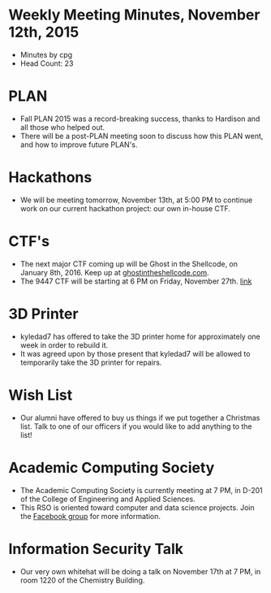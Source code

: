 # Weekly Meeting Minutes, November 12th, 2015

- Minutes by cpg
- Head Count: 23

# PLAN

- Fall PLAN 2015 was a record-breaking success, thanks to Hardison and all those who helped out.
- There will be a post-PLAN meeting soon to discuss how this PLAN went, and how to improve future PLAN's.

# Hackathons

- We will be meeting tomorrow, November 13th, at 5:00 PM to continue work on our current hackathon project: our own in-house CTF.

# CTF's

- The next major CTF coming up will be Ghost in the Shellcode, on January 8th, 2016. Keep up at [ghostintheshellcode.com](http://ghostintheshellcode.com/).
- The 9447 CTF will be starting at 6 PM on Friday, November 27th. [link](http://9447.plumbing/home)

# 3D Printer

- kyledad7 has offered to take the 3D printer home for approximately one week in order to rebuild it.
- It was agreed upon by those present that kyledad7 will be allowed to temporarily take the 3D printer for repairs.

# Wish List

- Our alumni have offered to buy us things if we put together a Christmas list. Talk to one of our officers if you would like to add anything to the list!

# Academic Computing Society

- The Academic Computing Society is currently meeting at 7 PM, in D-201 of the College of Engineering and Applied Sciences.
- This RSO is oriented toward computer and data science projects. Join the [Facebook group](https://www.facebook.com/groups/ACSWMU/) for more information.

# Information Security Talk

- Our very own whitehat will be doing a talk on November 17th at 7 PM, in room 1220 of the Chemistry Building.

